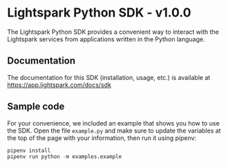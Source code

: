 # Lightspark Python SDK - v1.0.0

The Lightspark Python SDK provides a convenient way to interact with the Lightspark services from applications written in the Python language.

## Documentation

The documentation for this SDK (installation, usage, etc.) is available at https://app.lightspark.com/docs/sdk

## Sample code

For your convenience, we included an example that shows you how to use the SDK.
Open the file `example.py` and make sure to update the variables at the top of the page with your information, then run it using pipenv:

```python
pipenv install
pipenv run python -m examples.example
```
